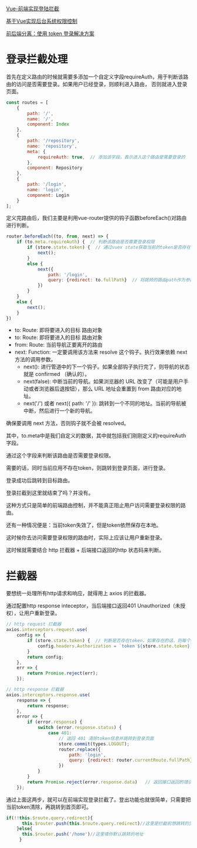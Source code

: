 [Vue-前端实现登陆拦截](https://www.jianshu.com/p/02c423e81b7e)

[基于Vue实现后台系统权限控制](https://blog.csdn.net/qq_32340877/article/details/79416344)

[前后端分离：使用 token 登录解决方案](http://www.yyyweb.com/5144.html)

# 登录拦截处理

首先在定义路由的时候就需要多添加一个自定义字段requireAuth，用于判断该路由的访问是否需要登录。如果用户已经登录，则顺利进入路由， 否则就进入登录页面。

```js
const routes = [
    {
        path: '/',
        name: '/',
        component: Index
    },
    {
        path: '/repository',
        name: 'repository',
        meta: {
            requireAuth: true,  // 添加该字段，表示进入这个路由是需要登录的
        },
        component: Repository
    },
    {
        path: '/login',
        name: 'login',
        component: Login
    }
];
```

定义完路由后，我们主要是利用vue-router提供的钩子函数beforeEach()对路由进行判断。

```js
router.beforeEach((to, from, next) => {
    if (to.meta.requireAuth) {  // 判断该路由是否需要登录权限
        if (store.state.token) {  // 通过vuex state获取当前的token是否存在
            next();
        }
        else {
            next({
                path: '/login',
                query: {redirect: to.fullPath}  // 将跳转的路由path作为参数，登录成功后跳转到该路由
            })
        }
    }
    else {
        next();
    }
})
```

- to: Route: 即将要进入的目标 路由对象
- to: Route: 即将要进入的目标 路由对象
- from: Route: 当前导航正要离开的路由
- next: Function: 一定要调用该方法来 resolve 这个钩子。执行效果依赖 next 方法的调用参数。
  - next(): 进行管道中的下一个钩子。如果全部钩子执行完了，则导航的状态就是 confirmed （确认的）。
  - next(false): 中断当前的导航。如果浏览器的 URL 改变了（可能是用户手动或者浏览器后退按钮），那么 URL 地址会重置到 from 路由对应的地址。
  - next('/') 或者 next({ path: '/' }): 跳转到一个不同的地址。当前的导航被中断，然后进行一个新的导航。

确保要调用 next 方法，否则钩子就不会被 resolved。

其中，to.meta中是我们自定义的数据，其中就包括我们刚刚定义的requireAuth字段。

通过这个字段来判断该路由是否需要登录权限。

需要的话，同时当前应用不存在token，则跳转到登录页面，进行登录。

登录成功后跳转到目标路由。

登录拦截到这里就结束了吗？并没有。

这种方式只是简单的前端路由控制，并不能真正阻止用户访问需要登录权限的路由。

还有一种情况便是：当前token失效了，但是token依然保存在本地。

这时候你去访问需要登录权限的路由时，实际上应该让用户重新登录。 

这时候就需要结合 http 拦截器 + 后端接口返回的http 状态码来判断。


# 拦截器

要想统一处理所有http请求和响应，就得用上 axios 的拦截器。

通过配置http response inteceptor，当后端接口返回401 Unauthorized（未授权），让用户重新登录。

```js
// http request 拦截器
axios.interceptors.request.use(
    config => {
        if (store.state.token) {  // 判断是否存在token，如果存在的话，则每个http header都加上token
            config.headers.Authorization = `token ${store.state.token}`;
        }
        return config;
    },
    err => {
        return Promise.reject(err);
    });

// http response 拦截器
axios.interceptors.response.use(
    response => {
        return response;
    },
    error => {
        if (error.response) {
            switch (error.response.status) {
                case 401:
                    // 返回 401 清除token信息并跳转到登录页面
                    store.commit(types.LOGOUT);
                    router.replace({
                        path: 'login',
                        query: {redirect: router.currentRoute.fullPath}
                    })
            }
        }
        return Promise.reject(error.response.data)   // 返回接口返回的错误信息
    });
```

通过上面这两步，就可以在前端实现登录拦截了。登出功能也就很简单，只需要把当前token清除，再跳转到首页即可。

```js
if(!!this.$route.query.redirect){
      this.$router.push(this.$route.query.redirect)//这里是拦截前想跳转的页面
    }else{
      this.$router.push('/home')//这里填你默认跳转的地址
     }
```

